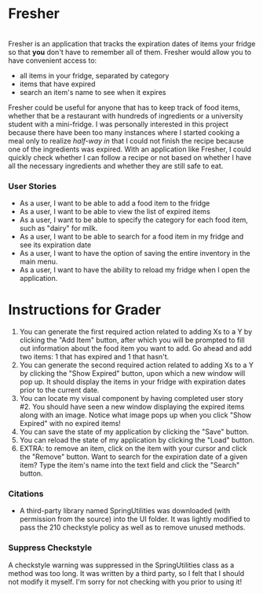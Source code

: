 # Fresher
\
Fresher is an application that tracks the expiration dates
of items your fridge so that **you** don't have to remember all 
of them. Fresher would allow you to have convenient access to:

- all items in your fridge, separated by category
- items that have expired
- search an item's name to see when it expires


Fresher could be useful for anyone that has to keep track of 
food items, whether that be a restaurant with hundreds of 
ingredients or a university student with a mini-fridge. 
I was personally interested in this project because there 
have been too many instances where I started cooking a meal 
only to realize _half-way in_ that I could not finish the 
recipe because one of the ingredients was expired. With an 
application like Fresher, I could quickly check whether I can
follow a recipe or not based on whether I have all the 
necessary ingredients and whether they are still 
safe to eat.

### User Stories
- As a user, I want to be able to add a food item to the fridge
- As a user, I want to be able to view the list of expired items 
- As a user, I want to be able to specify the category for each food item, such as "dairy" for milk.
- As a user, I want to be able to search for a food item in my fridge and see its expiration date
- As a user, I want to have the option of saving the entire inventory in the main menu.
- As a user, I want to have the ability to reload my fridge when I open the application.

# Instructions for Grader
1. You can generate the first required action related to adding Xs 
   to a Y by clicking the "Add Item" button, after which you 
   will be prompted to fill out information about the 
   food item you want to add. Go ahead and add two items: 1 that has
   expired and 1 that hasn't.
2. You can generate the second required action related to adding
   Xs to a Y by clicking the "Show Expired" button, 
   upon which a new window will pop up. It should display the items in
   your fridge with expiration dates prior to the current date.
3. You can locate my visual component by having completed user story #2. You
   should have seen a new window displaying the expired items along 
   with an image. Notice what image pops up when you click
   "Show Expired" with no expired items!
4. You can save the state of my application by clicking the "Save" button.
5. You can reload the state of my application by clicking the "Load" button.
6. EXTRA: to remove an item, click on the item with your cursor and
          click the "Remove" button. Want to search for the expiration 
          date of a given item? Type the item's name into the text field
          and click the "Search" button.
   

### Citations
- A third-party library named SpringUtilities was downloaded 
  (with permission from the source) into the UI folder. It was lightly
  modified to pass the 210 checkstyle policy as well as to remove unused methods.

### Suppress Checkstyle
A checkstyle warning was suppressed in the SpringUtilities class as a method was too long.
It was written by a third party, so I felt that I should not modify it myself. 
I'm sorry for not checking with you prior to using it!